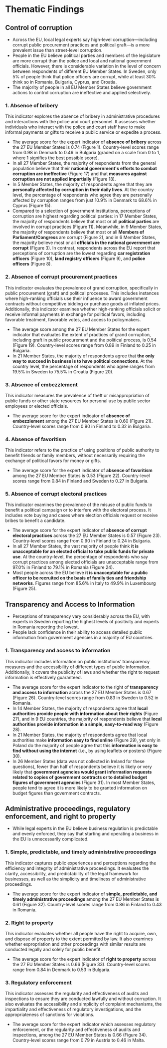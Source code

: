 # Thematic Findings

## Control of corruption

- Across the EU, local legal experts say high-level corruption—including corrupt public procurement practices and political graft—is a more prevalent issue than street-level corruption.
- People in the EU believe political parties and members of the legislature are more corrupt than the police and local and national government officials. However, there is considerable variation in the level of concern between respondents of different EU Member States. In Sweden, only 5% of people think that police officers are corrupt, while at least 30% think so in Romania, Bulgaria, Cyprus, and Croatia.
- The majority of people in all EU Member States believe government actions to control corruption are ineffective and applied selectively.

### 1. Absence of bribery

This indicator explores the absence of bribery in administrative procedures and interactions with the police and court personnel. It assesses whether individuals who interact with the police and court staff have to make informal payments or gifts to receive a public service or expedite a process.

- The average score for the expert indicator of **absence of bribery** across the 27 EU Member States is 0.74 (Figure 1). Country-level scores range from 0.98 in Denmark to 0.46 in Bulgaria (graded on a scale from 0 to 1, where 1 signifies the best possible score).
- In all 27 Member States, the majority of respondents from the general population believe that their **national government's efforts to combat corruption are ineffective** (Figure 17) and that **measures against corruption are not applied impartially** (Figure 18).
- In 5 Member States, the majority of respondents agree that they are **personally affected by corruption in their daily lives**. At the country level, the percentage of respondents who agree they are personally affected by corruption ranges from just 10.9% in Denmark to 68.6% in Cyprus (Figure 15).
- Compared to a selection of government institutions, perceptions of corruption are highest regarding political parties: in 17 Member States, the majority of respondents believe that most or all **political parties** are involved in corrupt practices (Figure 11). Meanwhile, in 9 Member States, the majority of respondents believe that most or all **Members of Parliament/Congress** are corrupt (Figure 2), and in 6 Member States, the majority believe most or all **officials in the national government are corrupt** (Figure 3). In contrast, respondents across the EU report that perceptions of corruption are the lowest regarding **car registration officers** (Figure 10), **land registry officers** (Figure 9), and **police officers** (Figure 8).

### 2. Absence of corrupt procurement practices

This indicator evaluates the prevalence of grand corruption, specifically in public procurement (graft) and political processes. This includes instances where high-ranking officials use their influence to award government contracts without competitive bidding or purchase goods at inflated prices. Additionally, this indicator examines whether high-ranking officials solicit or receive informal payments in exchange for political favors, including favorable treatment, favorable votes, and access to policymakers.

- The average score among the 27 EU Member States for the expert indicator that evaluates the extent of practices of grand corruption, including graft in public procurement and the political process, is 0.54 (Figure 19). Country-level scores range from 0.89 in Finland to 0.25 in Bulgaria.
- In 21 Member States, the majority of respondents agree that **the only way to succeed in business is to have political connections**. At the country level, the percentage of respondents who agree ranges from 19.5% in Sweden to 75.5% in Croatia (Figure 20).

### 3. Absence of embezzlement

This indicator measures the prevalence of theft or misappropriation of public funds or other state resources for personal use by public sector employees or elected officials.

- The average score for the expert indicator of **absence of embezzlement** among the 27 EU Member States is 0.60 (Figure 21). Country-level scores range from 0.90 in Finland to 0.32 in Bulgaria.

### 4. Absence of favoritism

This indicator refers to the practice of using positions of public authority to benefit friends or family members, without necessarily requiring the exchange of political favors for money or gifts.

- The average score for the expert indicator of **absence of favoritism** among the 27 EU Member States is 0.53 (Figure 22). Country-level scores range from 0.84 in Finland and Sweden to 0.27 in Bulgaria.

### 5. Absence of corrupt electoral practices

This indicator examines the prevalence of the misuse of public funds to benefit a political campaign or to interfere with the electoral process. It includes vote buying and cases where election officials request or receive bribes to benefit a candidate.

- The average score for the expert indicator of **absence of corrupt electoral practices** across the 27 EU Member States is 0.57 (Figure 23). Country-level scores range from 0.90 in Finland to 0.24 in Bulgaria.
- In all 27 Member States, the vast majority of people think **it is unacceptable for an elected official to take public funds for private use**. At the country-level, the percentage of respondents who say corrupt practices among elected officials are unacceptable range from 97.0% in Finland to 79.1% in Romania (Figure 24). 
- Most people across the EU believe **it is unacceptable for a public officer to be recruited on the basis of family ties and friendship networks**. Figures range from 85.6% in Italy to 49.9% in Luxembourg (Figure 25).

## Transparency and Access to Information

- Perceptions of transparency vary considerably across the EU, with experts in Sweden reporting the highest levels of positivity and experts in Romania reporting the lowest.
- People lack confidence in their ability to access detailed public information from government agencies in a majority of EU countries.

### 1. Transparency and access to information

This indicator includes information on public institutions’ transparency measures and the accessibility of different types of public information. Additionally, it covers the publicity of laws and whether the right to request information is effectively guaranteed.

- The average score for the expert indicator to the right of **transparency and access to information** across the 27 EU Member States is 0.67 (Figure 26). Country-level scores range from 0.83 in Sweden to 0.52 in Romania.
- In 14 Member States, the majority of respondents agree that **local authorities provide people with information about their rights** (Figure 27), and in 9 EU countries, the majority of respondents believe that **local authorities provide information in a simple, easy-to-read way** (Figure 28).
- In 21 Member States, the majority of respondents agree that local authorities make **information easy to find online** (Figure 29), yet only in Poland do the majority of people agree that this **information is easy to find without using the internet** (i.e., by using leaflets or posters) (Figure 30).
- In 26 Member States (data was not collected in Ireland for these questions), fewer than half of respondents believe it is likely or very likely that **government agencies would grant information requests related to copies of government contracts or to detailed budget figures of government agencies** (Figure 31). In most Member States, people tend to agree it is more likely to be granted information on budget figures than government contracts.

## Administrative proceedings, regulatory enforcement, and right to property

- While legal experts in the EU believe business regulation is predictable and evenly enforced, they say that starting and operating a business in the EU is unnecessarily complicated.

### 1. Simple, predictable, and timely administrative proceedings

This indicator captures public experiences and perceptions regarding the efficiency and integrity of administrative proceedings. It evaluates the clarity, accessibility, and predictability of the legal framework for businesses, as well as the simplicity and timeliness of administrative proceedings.

- The average score for the expert indicator of **simple, predictable, and timely administrative proceedings** among the 27 EU Member States is 0.61 (Figure 32). Country-level scores range from 0.86 in Finland to 0.43 in Romania.

### 2. Right to property

This indicator evaluates whether all people have the right to acquire, own, and dispose of property to the extent permitted by law. It also examines whether expropriation and other proceedings with similar results are conducted legally and solely for public benefit.

- The average score for the expert indicator of **right to property** across the 27 EU Member States is 0.66 (Figure 33). Country-level scores range from 0.84 in Denmark to 0.53 in Bulgaria.

### 3. Regulatory enforcement

This indicator assesses the regularity and effectiveness of audits and inspections to ensure they are conducted lawfully and without corruption. It also evaluates the accessibility and simplicity of complaint mechanisms, the impartiality and effectiveness of regulatory investigations, and the appropriateness of sanctions for violations.

- The average score for the expert indicator which assesses regulatory enforcement, or the regularity and effectiveness of audits and inspections, among the 27 EU Member States is 0.66 (Figure 34). Country-level scores range from 0.79 in Austria to 0.46 in Malta.
